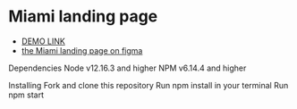 # Miami landing page
- [DEMO LINK](https://www.figma.com/file/nHz8bflIwJaWP3P99vKTH5/miami_home_new?node-id=16033%3A3)
- [the Miami landing page on figma](https://www.figma.com/file/nHz8bflIwJaWP3P99vKTH5/miami_home_new?node-id=16033%3A3)

Dependencies
Node v12.16.3 and higher
NPM v6.14.4 and higher

Installing
Fork and clone this repository
Run npm install in your terminal
Run npm start
